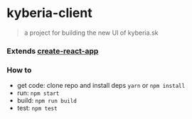 # kyberia-client

> a project for building the new UI of kyberia.sk

### Extends [create-react-app](https://github.com/facebookincubator/create-react-app)

### How to
* get code: clone repo and install deps `yarn` or `npm install`
* run: `npm start`
* build: `npm run build`
* test: `npm test`
